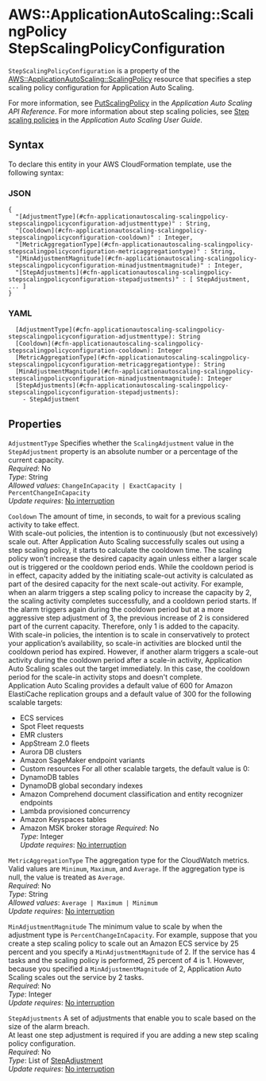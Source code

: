 # AWS::ApplicationAutoScaling::ScalingPolicy StepScalingPolicyConfiguration<a name="aws-properties-applicationautoscaling-scalingpolicy-stepscalingpolicyconfiguration"></a>

 `StepScalingPolicyConfiguration` is a property of the [AWS::ApplicationAutoScaling::ScalingPolicy](https://docs.aws.amazon.com/AWSCloudFormation/latest/UserGuide/aws-resource-applicationautoscaling-scalingpolicy.html) resource that specifies a step scaling policy configuration for Application Auto Scaling\. 

For more information, see [PutScalingPolicy](https://docs.aws.amazon.com/autoscaling/application/APIReference/API_PutScalingPolicy.html) in the *Application Auto Scaling API Reference*\. For more information about step scaling policies, see [Step scaling policies](https://docs.aws.amazon.com/autoscaling/application/userguide/application-auto-scaling-step-scaling-policies.html) in the *Application Auto Scaling User Guide*\.

## Syntax<a name="aws-properties-applicationautoscaling-scalingpolicy-stepscalingpolicyconfiguration-syntax"></a>

To declare this entity in your AWS CloudFormation template, use the following syntax:

### JSON<a name="aws-properties-applicationautoscaling-scalingpolicy-stepscalingpolicyconfiguration-syntax.json"></a>

```
{
  "[AdjustmentType](#cfn-applicationautoscaling-scalingpolicy-stepscalingpolicyconfiguration-adjustmenttype)" : String,
  "[Cooldown](#cfn-applicationautoscaling-scalingpolicy-stepscalingpolicyconfiguration-cooldown)" : Integer,
  "[MetricAggregationType](#cfn-applicationautoscaling-scalingpolicy-stepscalingpolicyconfiguration-metricaggregationtype)" : String,
  "[MinAdjustmentMagnitude](#cfn-applicationautoscaling-scalingpolicy-stepscalingpolicyconfiguration-minadjustmentmagnitude)" : Integer,
  "[StepAdjustments](#cfn-applicationautoscaling-scalingpolicy-stepscalingpolicyconfiguration-stepadjustments)" : [ StepAdjustment, ... ]
}
```

### YAML<a name="aws-properties-applicationautoscaling-scalingpolicy-stepscalingpolicyconfiguration-syntax.yaml"></a>

```
  [AdjustmentType](#cfn-applicationautoscaling-scalingpolicy-stepscalingpolicyconfiguration-adjustmenttype): String
  [Cooldown](#cfn-applicationautoscaling-scalingpolicy-stepscalingpolicyconfiguration-cooldown): Integer
  [MetricAggregationType](#cfn-applicationautoscaling-scalingpolicy-stepscalingpolicyconfiguration-metricaggregationtype): String
  [MinAdjustmentMagnitude](#cfn-applicationautoscaling-scalingpolicy-stepscalingpolicyconfiguration-minadjustmentmagnitude): Integer
  [StepAdjustments](#cfn-applicationautoscaling-scalingpolicy-stepscalingpolicyconfiguration-stepadjustments): 
    - StepAdjustment
```

## Properties<a name="aws-properties-applicationautoscaling-scalingpolicy-stepscalingpolicyconfiguration-properties"></a>

`AdjustmentType`  <a name="cfn-applicationautoscaling-scalingpolicy-stepscalingpolicyconfiguration-adjustmenttype"></a>
Specifies whether the `ScalingAdjustment` value in the `StepAdjustment` property is an absolute number or a percentage of the current capacity\.   
*Required*: No  
*Type*: String  
*Allowed values*: `ChangeInCapacity | ExactCapacity | PercentChangeInCapacity`  
*Update requires*: [No interruption](https://docs.aws.amazon.com/AWSCloudFormation/latest/UserGuide/using-cfn-updating-stacks-update-behaviors.html#update-no-interrupt)

`Cooldown`  <a name="cfn-applicationautoscaling-scalingpolicy-stepscalingpolicyconfiguration-cooldown"></a>
The amount of time, in seconds, to wait for a previous scaling activity to take effect\.   
With scale\-out policies, the intention is to continuously \(but not excessively\) scale out\. After Application Auto Scaling successfully scales out using a step scaling policy, it starts to calculate the cooldown time\. The scaling policy won't increase the desired capacity again unless either a larger scale out is triggered or the cooldown period ends\. While the cooldown period is in effect, capacity added by the initiating scale\-out activity is calculated as part of the desired capacity for the next scale\-out activity\. For example, when an alarm triggers a step scaling policy to increase the capacity by 2, the scaling activity completes successfully, and a cooldown period starts\. If the alarm triggers again during the cooldown period but at a more aggressive step adjustment of 3, the previous increase of 2 is considered part of the current capacity\. Therefore, only 1 is added to the capacity\.  
With scale\-in policies, the intention is to scale in conservatively to protect your application’s availability, so scale\-in activities are blocked until the cooldown period has expired\. However, if another alarm triggers a scale\-out activity during the cooldown period after a scale\-in activity, Application Auto Scaling scales out the target immediately\. In this case, the cooldown period for the scale\-in activity stops and doesn't complete\.  
Application Auto Scaling provides a default value of 600 for Amazon ElastiCache replication groups and a default value of 300 for the following scalable targets:  
+ ECS services
+ Spot Fleet requests
+ EMR clusters
+ AppStream 2\.0 fleets
+ Aurora DB clusters
+ Amazon SageMaker endpoint variants
+ Custom resources
For all other scalable targets, the default value is 0:  
+ DynamoDB tables
+ DynamoDB global secondary indexes
+ Amazon Comprehend document classification and entity recognizer endpoints
+ Lambda provisioned concurrency
+ Amazon Keyspaces tables
+ Amazon MSK broker storage
*Required*: No  
*Type*: Integer  
*Update requires*: [No interruption](https://docs.aws.amazon.com/AWSCloudFormation/latest/UserGuide/using-cfn-updating-stacks-update-behaviors.html#update-no-interrupt)

`MetricAggregationType`  <a name="cfn-applicationautoscaling-scalingpolicy-stepscalingpolicyconfiguration-metricaggregationtype"></a>
The aggregation type for the CloudWatch metrics\. Valid values are `Minimum`, `Maximum`, and `Average`\. If the aggregation type is null, the value is treated as `Average`\.  
*Required*: No  
*Type*: String  
*Allowed values*: `Average | Maximum | Minimum`  
*Update requires*: [No interruption](https://docs.aws.amazon.com/AWSCloudFormation/latest/UserGuide/using-cfn-updating-stacks-update-behaviors.html#update-no-interrupt)

`MinAdjustmentMagnitude`  <a name="cfn-applicationautoscaling-scalingpolicy-stepscalingpolicyconfiguration-minadjustmentmagnitude"></a>
The minimum value to scale by when the adjustment type is `PercentChangeInCapacity`\. For example, suppose that you create a step scaling policy to scale out an Amazon ECS service by 25 percent and you specify a `MinAdjustmentMagnitude` of 2\. If the service has 4 tasks and the scaling policy is performed, 25 percent of 4 is 1\. However, because you specified a `MinAdjustmentMagnitude` of 2, Application Auto Scaling scales out the service by 2 tasks\.  
*Required*: No  
*Type*: Integer  
*Update requires*: [No interruption](https://docs.aws.amazon.com/AWSCloudFormation/latest/UserGuide/using-cfn-updating-stacks-update-behaviors.html#update-no-interrupt)

`StepAdjustments`  <a name="cfn-applicationautoscaling-scalingpolicy-stepscalingpolicyconfiguration-stepadjustments"></a>
A set of adjustments that enable you to scale based on the size of the alarm breach\.  
At least one step adjustment is required if you are adding a new step scaling policy configuration\.  
*Required*: No  
*Type*: List of [StepAdjustment](aws-properties-applicationautoscaling-scalingpolicy-stepscalingpolicyconfiguration-stepadjustment.md)  
*Update requires*: [No interruption](https://docs.aws.amazon.com/AWSCloudFormation/latest/UserGuide/using-cfn-updating-stacks-update-behaviors.html#update-no-interrupt)